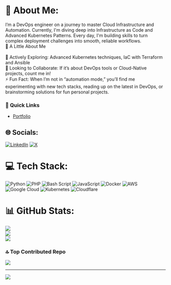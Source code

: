 # 💫 About Me:
I’m a DevOps engineer on a journey to master Cloud Infrastructure and Automation. Currently, I'm diving deep into Infrastructure as Code and Advanced Kubernetes Patterns. Every day, I'm building skills to turn complex deployment challenges into smooth, reliable workflows.
<br>🌟 A Little About Me<br><br> 🚀 Actively Exploring: Advanced Kubernetes techniques, IaC with Terraform and Ansible<br>    🤝 Looking to Collaborate: If it’s about DevOps tools or Cloud-Native projects, count me in!<br>    ⚡ Fun Fact: When I’m not in “automation mode,” you’ll find me experimenting with new tech stacks, reading up on the latest in DevOps, or brainstorming solutions for fun personal projects.<br>

### 🔗 Quick Links
- [Portfolio](https://mudassirali.vercel.app/)


## 🌐 Socials:
[![LinkedIn](https://img.shields.io/badge/LinkedIn-%230077B5.svg?logo=linkedin&logoColor=white)](https://linkedin.com/in/https://www.linkedin.com/in/mud2002) [![X](https://img.shields.io/badge/X-black.svg?logo=X&logoColor=white)](https://x.com/@al85527) 

# 💻 Tech Stack:
![Python](https://img.shields.io/badge/python-3670A0?style=for-the-badge&logo=python&logoColor=ffdd54) ![PHP](https://img.shields.io/badge/php-%23777BB4.svg?style=for-the-badge&logo=php&logoColor=white) ![Bash Script](https://img.shields.io/badge/bash_script-%23121011.svg?style=for-the-badge&logo=gnu-bash&logoColor=white) ![JavaScript](https://img.shields.io/badge/javascript-%23323330.svg?style=for-the-badge&logo=javascript&logoColor=%23F7DF1E) ![Docker](https://img.shields.io/badge/docker-%230db7ed.svg?style=for-the-badge&logo=docker&logoColor=white) ![AWS](https://img.shields.io/badge/AWS-%23FF9900.svg?style=for-the-badge&logo=amazon-aws&logoColor=white) ![Google Cloud](https://img.shields.io/badge/GoogleCloud-%234285F4.svg?style=for-the-badge&logo=google-cloud&logoColor=white) ![Kubernetes](https://img.shields.io/badge/kubernetes-%23326ce5.svg?style=for-the-badge&logo=kubernetes&logoColor=white) ![Cloudflare](https://img.shields.io/badge/Cloudflare-F38020?style=for-the-badge&logo=Cloudflare&logoColor=white)
# 📊 GitHub Stats:
![](https://github-readme-stats.vercel.app/api?username=mudas2002&theme=transparent&hide_border=true&include_all_commits=true&count_private=true)<br/>
![](https://github-readme-streak-stats.herokuapp.com/?user=mudas2002&theme=transparent&hide_border=true)<br/>
![](https://github-readme-stats.vercel.app/api/top-langs/?username=mudas2002&theme=transparent&hide_border=true&include_all_commits=true&count_private=true&layout=compact)

### 🔝 Top Contributed Repo
![](https://github-contributor-stats.vercel.app/api?username=mudas2002&limit=5&theme=transparent&combine_all_yearly_contributions=true)

---
[![](https://visitcount.itsvg.in/api?id=mudas2002&icon=1&color=3)](https://visitcount.itsvg.in)

<!-- Proudly created with GPRM ( https://gprm.itsvg.in ) -->





<!---
mudas2002/mudas2002 is a ✨ special ✨ repository because its `README.md` (this file) appears on your GitHub profile.
You can click the Preview link to take a look at your changes.
--->
